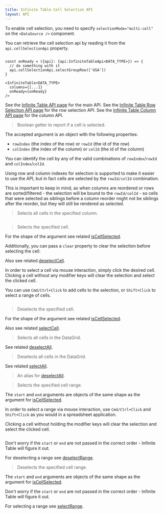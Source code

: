 ```yaml
---
title: Infinite Table Cell Selection API
layout: API
---
```


<Note>

To enable cell selection, you need to specify `selectionMode="multi-cell"` on the `<DataSource />` component.

</Note>

You can retrieve the cell selection api by reading it from the `api.cellSelectionApi` property.



```tsx {4}

const onReady = ({api}: {api:InfiniteTableApi<DATA_TYPE>}) => {
  // do something with it
  api.cellSelectionApi.selectGroupRow(['USA'])
}

<InfiniteTable<DATA_TYPE>
  columns={[...]}
  onReady={onReady}
/>
```

See the [Infinite Table API page](/docs/reference/api) for the main API.
See the [Infinite Table Row Selection API page](/docs/reference/row-selecti-api) for the row selection API.
See the [Infinite Table Column API page](/docs/reference/column-api) for the column API.

<PropTable sort searchPlaceholder="Type to filter API methods">

<Prop name="isCellSelected" type="({rowIndex/rowId, colIndex/colId}) => boolean">

> Boolean getter to report if a cell is selected.

The accepted argument is an object with the following properties:

 - `rowIndex` (the index of the row) or `rowId` (the id of the row)
 - `colIndex` (the index of the column) or `colId` (the id of the column)

You can identify the cell by any of the valid combinations of `rowIndex`/`rowId` and `colIndex`/`colId`.

<Note>

Using row and column indexes for selection is supported to make it easier to use the API, but in fact cells are selected by the `rowId/colId` combination.

This is important to keep in mind, as when columns are reordered or rows are sorted/filtered - the selection will be bound to the `rowId/colId` - so cells that were selected as siblings before a column reorder might not be siblings after the reorder, but they will still be rendered as selected.

</Note>

</Prop>

<Prop name="selectColumn" type="(colId: string)=> void">

> Selects all cells in the specified column.

<Sandpack title="Using `selectColumn` with controlled selection" size="lg">


```ts file="$DOCS/reference/datasource-props/controlled-cell-selection-with-api-example.page.tsx"
```

</Sandpack>

</Prop>

<Prop name="selectCell" type="({ rowIndex/rowId, colIndex/colId, clear?: boolean}) => void">

> Selects the specified cell.

For the shape of the argument see related [isCellSelected](#isCellSelected).

Additionally, you can pass a `clear` property to clear the selection before selecting the cell.

Also see related [deselectCell](#deselectCell).

In order to select a cell via mouse interaction, simply click the desired cell. Clicking a cell without any modifier keys will clear the selection and select the clicked cell.

You can use `Cmd/Ctrl+Click` to add cells to the selection, or `Shift+Click` to select a range of cells.

<Sandpack title="Selecting a cell via the Cell Selection API">


```ts file="select-cell-example.page.tsx"
```

</Sandpack>


</Prop>

<Prop name="deselectCell" type="({ rowIndex/rowId, colIndex/colId}) => void">

> Deselects the specified cell.

For the shape of the argument see related [isCellSelected](#isCellSelected).

Also see related [selectCell](#selectCell).

</Prop>

<Prop name="selectAll" type="() => void">

> Selects all cells in the DataGrid.

See related [deselectAll](#deselectAll).

</Prop>

<Prop name="deselectAll" type="() => void">

> Deselects all cells in the DataGrid.

See related [selectAll](#selectAll).

</Prop>

<Prop name="clear" type="() => void">

> An alias for [deselectAll](#deselectAll).

</Prop>

<Prop name="selectRange" type="(start, end) => void">

> Selects the specified cell range.

The `start` and `end` arguments are objects of the same shape as the argument for [isCellSelected](#isCellSelected).

In order to select a range via mouse interaction, use `Cmd/Ctrl+Click` and `Shift+Click` as you would in a spreadsheet application.

Clicking a cell without holding the modifier keys will clear the selection and select the clicked cell.

<Sandpack title="Selecting a range via the Cell Selection API">


```ts file="select-range-example.page.tsx"
```

</Sandpack>

<Note>

Don't worry if the `start` or `end` are not passed in the correct order - Infinite Table will figure it out.

</Note>

For deselecting a range see [deselectRange](#deselectRange).

</Prop>

<Prop name="deselectRange" type="(start, end) => void">


> Deselects the specified cell range.

The `start` and `end` arguments are objects of the same shape as the argument for [isCellSelected](#isCellSelected).


<Note>

Don't worry if the `start` or `end` are not passed in the correct order - Infinite Table will figure it out.

</Note>

For selecting a range see [selectRange](#selectRange).


<Sandpack title="Deselecting a range via the Cell Selection API">


```ts file="deselect-range-example.page.tsx"
```

</Sandpack>

</Prop>


</PropTable>
